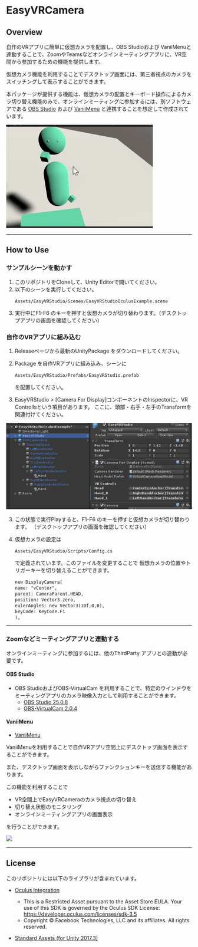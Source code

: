 # EasyVRCamera

## Overview

自作のVRアプリに簡単に仮想カメラを配置し、OBS Studioおよび VaniiMenuと連動することで、ZoomやTeamsなどオンラインミーティングアプリに、VR空間から参加するための機能を提供します。


仮想カメラ機能を利用することでデスクトップ画面には、第三者視点のカメラをスイッチングして表示することができます。

本パッケージが提供する機能は、仮想カメラの配置とキーボード操作によるカメラ切り替え機能のみで、オンラインミーティングに参加するには、別ソフトウェアである [OBS Studio](https://obsproject.com/ja/download) および [VaniiMenu](https://sabowl.sakura.ne.jp/gpsnmeajp/unity/vaniimenu/) と連携することを想定して作成されています。

<img src="docs/images/EasyVRStudio.gif"/>

----

## How to Use
### サンプルシーンを動かす
1. このリポジトリをCloneして、Unity Editorで開いてください。
2. 以下のシーンを実行してください。
    ```
    Assets/EasyVRStudio/Scenes/EasyVRStudioOculusExample.scene
    ```
3. 実行中にF1-F6 のキーを押すと仮想カメラが切り替わります。（デスクトップアプリの画面を確認してください）


### 自作のVRアプリに組み込む
1. Releaseページから最新のUnityPackage をダウンロードしてください。
2. Package を自作VRアプリに組み込み、シーンに
    ```
    Assets/EasyVRStudio/Prefabs/EasyVRStudio.prefab
    ```
    を配置してください。

3. EasyVRStudio > [Camera For Display]コンポーネントのInspectorに、VR Controllsという項目があります。
ここに、頭部・右手・左手のTransformを関連付けてください。
<img src="docs/images/EasyVRStudio.Inspector.png"/>

3. この状態で実行Playすると、F1-F6 のキーを押すと仮想カメラが切り替わります。
（デスクトップアプリの画面を確認してください）

4. 仮想カメラの設定は
    ```
    Assets/EasyVRStudio/Scripts/Config.cs
    ```
    で定義されています。このファイルを変更することで
    仮想カメラの位置やトリガーキーを切り替えることができます。

    ```
    new DisplayCamera(
    name: "vCenter",
    parent: CameraParent.HEAD,
    position: Vector3.zero,
    eulerAngles: new Vector3(10f,0,0),
    keyCode: KeyCode.F1
    ),
    ```

---

### Zoomなどミーティングアプリと連動する
オンラインミーティングに参加するには、他のThirdParty アプリとの連動が必要です。

#### OBS Studio
* OBS StudioおよびOBS-VirtualCam を利用することで、特定のウインドウをミーティングアプリのカメラ映像入力として利用することができます。
   - [OBS Studio 25.0.8](https://obsproject.com/ja/download)
   - [OBS-VirtualCam 2.0.4](https://obsproject.com/forum/resources/obs-virtualcam.539/)

#### VaniiMenu

* [VaniiMenu](https://sabowl.sakura.ne.jp/gpsnmeajp/unity/vaniimenu/)

VaniiMenuを利用することで自作VRアプリ空間上にデスクトップ画面を表示することができます。

また、デスクトップ画面を表示しながらファンクションキーを送信する機能があります。



この機能を利用することで

* VR空間上でEasyVRCameraのカメラ視点の切り替え
* 切り替え状態のモニタリング
* オンラインミーティングアプリの画面表示

を行うことができます。

<img src="docs/images/VaniiMenu.gif"/>

----

## License
このリポジトリには以下のライブラリが含まれています。

* [Oculus Integration](https://assetstore.unity.com/packages/tools/integration/oculus-integration-82022)
   - This is a Restricted Asset pursuant to the Asset Store EULA. Your use of this SDK is governed by the Oculus SDK License:
https://developer.oculus.com/licenses/sdk-3.5
   - Copyright © Facebook Technologies, LLC and its affiliates. All rights reserved.

* [Standard Assets (for Unity 2017.3)](https://assetstore.unity.com/packages/essentials/asset-packs/standard-assets-for-unity-2017-3-32351)

